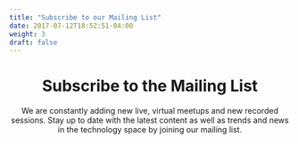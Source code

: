 ```yaml
---
title: "Subscribe to our Mailing List"
date: 2017-07-12T18:52:51-04:00
weight: 3
draft: false
---
```


<!-- markdownlint-disable -->
<main>
  <div class="mb-20">
    <header class="container px-6 pt-12 pb-10 mx-auto">
      <h1 class="mb-2 text-5xl font-bold">Subscribe to the Mailing List</h1>
      <p class="max-w-3xl text-xl">
        We are constantly adding new live, virtual meetups and new recorded sessions. Stay up to date with the latest content as well as trends and news in the technology space by joining our mailing list.
      </p>
    </header>
  </div>

  <!-- TODO: Appears outside of <main> tag -->
  <script src="https://certifiedfreshevents.activehosted.com/f/embed.php?id=1" type="text/javascript" charset="utf-8"></script>


</main>
<!-- markdownlint-restore -->
